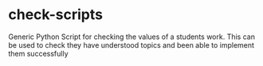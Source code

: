 # check-scripts
Generic Python Script for checking the values of a students work. This can be used to check they have understood topics and been able to implement them successfully 
